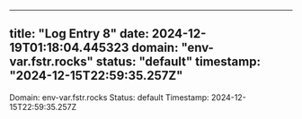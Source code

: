 
---
title: "Log Entry 8"
date: 2024-12-19T01:18:04.445323
domain: "env-var.fstr.rocks"
status: "default"
timestamp: "2024-12-15T22:59:35.257Z"
---

Domain: env-var.fstr.rocks
Status: default
Timestamp: 2024-12-15T22:59:35.257Z

